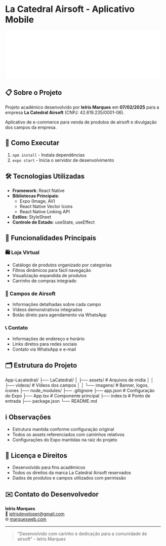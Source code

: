 # La Catedral Airsoft - Aplicativo Mobile

![Logo La Catedral](./LaCatedral/assets/logo.png)

## 📋 Sobre o Projeto
Projeto acadêmico desenvolvido por **Ielris Marques** em **07/02/2025** para a empresa **La Catedral Airsoft** (CNPJ: 42.619.235/0001-06).

Aplicativo de e-commerce para venda de produtos de airsoft e divulgação dos campos da empresa.

## 🚀 Como Executar
1. `npm install` - Instala dependências
2. `expo start` - Inicia o servidor de desenvolvimento

## 🛠 Tecnologias Utilizadas
- **Framework**: React Native
- **Bibliotecas Principais**:
    - Expo (Image, AV)
    - React Native Vector Icons
    - React Native Linking API
- **Estilos**: StyleSheet
- **Controle de Estado**: useState, useEffect

## 📱 Funcionalidades Principais

### 🛍️ Loja Virtual
- Catálogo de produtos organizado por categorias
- Filtros dinâmicos para fácil navegação
- Visualização expandida de produtos
- Carrinho de compras integrado

### 🎯 Campos de Airsoft
- Informações detalhadas sobre cada campo
- Vídeos demonstrativos integrados
- Botão direto para agendamento via WhatsApp

### 📞 Contato
- Informações de endereço e horário
- Links diretos para redes sociais
- Contato via WhatsApp e e-mail

## 🗂 Estrutura do Projeto
App-Lacatedral/
├── LaCatedral/
│ ├── assets/ # Arquivos de mídia
│ │ ├── videos/ # Vídeos dos campos
│ │ └── imagens/ # Banner, logos, ícones
├── node_modules/
├── .gitignore
├── app.json # Configuração do Expo
├── App.tsx # Componente principal
├── index.ts # Ponto de entrada
├── package.json
└── README.md


## ℹ️ Observações
- Estrutura mantida conforme configuração original
- Todos os assets referenciados com caminhos relativos
- Configurações do Expo mantidas na raiz do projeto

## 📝 Licença e Direitos
- Desenvolvido para fins acadêmicos
- Todos os direitos da marca La Catedral Airsoft reservados
- Dados de produtos e campos utilizados com permissão

## ✉️ Contato do Desenvolvedor
**Ielris Marques**  
📧 ielrisdeveloper@gmail.com  
🌐 [marquesweb.com](https://marquesweb.com)

---

> "Desenvolvido com carinho e dedicação para a comunidade de airsoft" - Ielris Marques